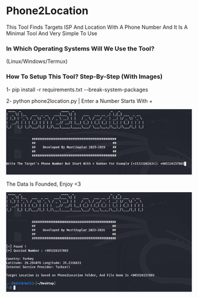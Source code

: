 # Phone2Location
This Tool Finds Targets ISP And Location With A Phone Number And It Is A Minimal Tool And Very Simple To Use

### In Which Operating Systems Will We Use the Tool?
(Linux/Windows/Termux)

### How To Setup This Tool? Step-By-Step (With Images)
1- pip install -r requirements.txt --break-system-packages

2- python phone2location.py | Enter a Number Starts With +

![image_alt](https://github.com/MustiSapoo/Phone2Location/blob/f3d0c3d981ddf46ed5ab24f99fd7f4536e5f67b4/Screenshot%20From%202025-04-01%2014-59-33.png)

The Data Is Founded, Enjoy <3 

![image_alt](https://github.com/MustiSapoo/Phone2Location/blob/c74f2ce3695bde7d2734e7416559021b1de5e250/Screenshot%20From%202025-04-01%2015-05-13.png)








